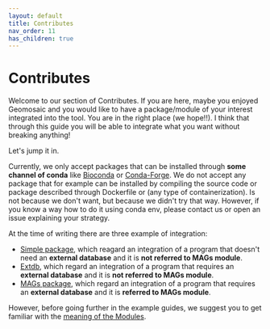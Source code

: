 ```yaml
---
layout: default
title: Contributes
nav_order: 11
has_children: true
---
```


# Contributes

Welcome to our section of Contributes. If you are here, maybe you enjoyed Geomosaic and you would like to have a package/module of your interest integrated into the tool. You are in the right place (we hope!!). I think that through this guide you will be able to integrate what you want without breaking anything!

Let's jump it in.

Currently, we only accept packages that can be installed through **some channel of conda** like [Bioconda](https://bioconda.github.io/) or [Conda-Forge](https://conda-forge.org/packages/). We do not accept any package that for example can be installed by compiling the source code or package described through Dockerfile or (any type of containerization).
Is not because we don't want, but because we didn't try that way. However, if you know a way how to do it using conda env, please contact us or open an issue explaining your strategy.

At the time of writing there are three example of integration:
- [Simple package](simplepackage), which reagard an integration of a program that doesn't need an **external database** and it is **not referred to MAGs module**.
- [Extdb](extdb), which regard an integration of a program that requires an **external database** and it is **not referred to MAGs module**.
- [MAGs package](magspackage), which regard an integration of a program that requires an **external database** and it is **referred to MAGs module**.

However, before going further in the example guides, we suggest you to get familiar with the [meaning of the Modules](modules#description).


